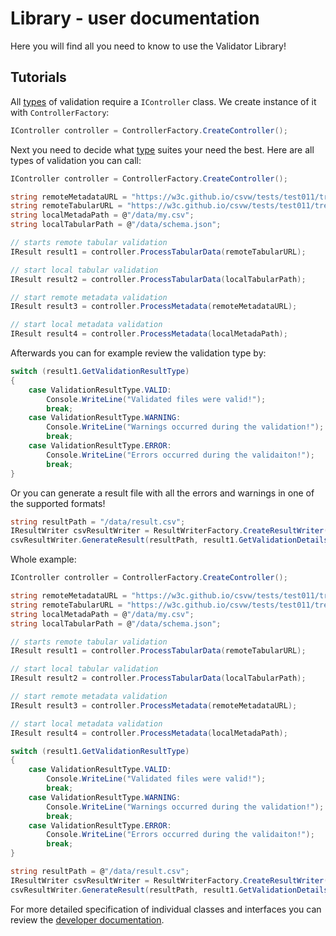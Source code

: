 # Library - user documentation

Here you will find all you need to know to use the Validator Library!

## Tutorials

All [types](../../general/index.md#validation-types) of validation require a `IController` class. We create instance of it with `ControllerFactory`:

```csharp
IController controller = ControllerFactory.CreateController();
```

Next you need to decide what [type](../../general/index.md#validation-types) suites your need the best. Here are all types of validation you can call:

```csharp
IController controller = ControllerFactory.CreateController();

string remoteMetadataURL = "https://w3c.github.io/csvw/tests/test011/tree-ops.csv-metadata.json";
string remoteTabularURL = "https://w3c.github.io/csvw/tests/test011/tree-ops.csv";
string localMetadaPath = @"/data/my.csv";
string localTabularPath = @"/data/schema.json";

// starts remote tabular validation
IResult result1 = controller.ProcessTabularData(remoteTabularURL);

// start local tabular validation
IResult result2 = controller.ProcessTabularData(localTabularPath);

// start remote metadata validation
IResult result3 = controller.ProcessMetadata(remoteMetadataURL);

// start local metadata validation
IResult result4 = controller.ProcessMetadata(localMetadaPath);
```
Afterwards you can for example review the validation type by:
```csharp
switch (result1.GetValidationResultType)
{
    case ValidationResultType.VALID:
        Console.WriteLine("Validated files were valid!");
        break;
    case ValidationResultType.WARNING:
        Console.WriteLine("Warnings occurred during the validation!");
        break;
    case ValidationResultType.ERROR:
        Console.WriteLine("Errors occurred during the validaiton!");
        break;
}
```
Or you can generate a result file with all the errors and warnings in one of the supported formats!
```csharp
string resultPath = "/data/result.csv";
IResultWriter csvResultWriter = ResultWriterFactory.CreateResultWriter(ResultFileFormat.CSV);
csvResultWriter.GenerateResult(resultPath, result1.GetValidationDetails);
```

Whole example:

```csharp
IController controller = ControllerFactory.CreateController();

string remoteMetadataURL = "https://w3c.github.io/csvw/tests/test011/tree-ops.csv-metadata.json";
string remoteTabularURL = "https://w3c.github.io/csvw/tests/test011/tree-ops.csv";
string localMetadaPath = @"/data/my.csv";
string localTabularPath = @"/data/schema.json";

// starts remote tabular validation
IResult result1 = controller.ProcessTabularData(remoteTabularURL);

// start local tabular validation
IResult result2 = controller.ProcessTabularData(localTabularPath);

// start remote metadata validation
IResult result3 = controller.ProcessMetadata(remoteMetadataURL);

// start local metadata validation
IResult result4 = controller.ProcessMetadata(localMetadaPath);

switch (result1.GetValidationResultType)
{
    case ValidationResultType.VALID:
        Console.WriteLine("Validated files were valid!");
        break;
    case ValidationResultType.WARNING:
        Console.WriteLine("Warnings occurred during the validation!");
        break;
    case ValidationResultType.ERROR:
        Console.WriteLine("Errors occurred during the validaiton!");
        break;
}

string resultPath = @"/data/result.csv";
IResultWriter csvResultWriter = ResultWriterFactory.CreateResultWriter(ResultFileFormat.CSV);
csvResultWriter.GenerateResult(resultPath, result1.GetValidationDetails);
```

For more detailed specification of individual classes and interfaces you can review the [developer documentation](../developer/index.md).